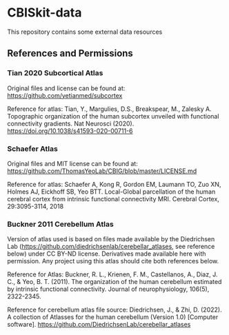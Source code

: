 # CBISkit-data

This repository contains some external data resources

## References and Permissions

### Tian 2020 Subcortical Atlas

Original files and license can be found at: https://github.com/yetianmed/subcortex

Reference for atlas: Tian, Y., Margulies, D.S., Breakspear, M., Zalesky A. Topographic organization of the human subcortex unveiled with functional connectivity gradients. Nat Neurosci (2020). https://doi.org/10.1038/s41593-020-00711-6

### Schaefer Atlas

Original files and MIT license can be found at: https://github.com/ThomasYeoLab/CBIG/blob/master/LICENSE.md

Reference for atlas: Schaefer A, Kong R, Gordon EM, Laumann TO, Zuo XN, Holmes AJ, Eickhoff SB, Yeo BTT. Local-Global parcellation of the human cerebral cortex from intrinsic functional connectivity MRI. Cerebral Cortex, 29:3095-3114, 2018

### Buckner 2011 Cerebellum Atlas

Version of atlas used is based on files made available by the Diedrichsen Lab (https://github.com/diedrichsenlab/cerebellar_atlases, see reference below) under CC BY-ND license. Derivatives made available here with permission. Any project using this atlas should cite both references below.

Reference for Atlas: Buckner, R. L., Krienen, F. M., Castellanos, A., Diaz, J. C., & Yeo, B. T. (2011). The organization of the human cerebellum estimated by intrinsic functional connectivity. Journal of neurophysiology, 106(5), 2322-2345.

Reference for cerebellum atlas file source: Diedrichsen, J., & Zhi, D. (2022). A collection of Atlasses for the human cerebellum (Version 1.0) [Computer software]. https://github.com/DiedrichsenLab/cerebellar_atlases

